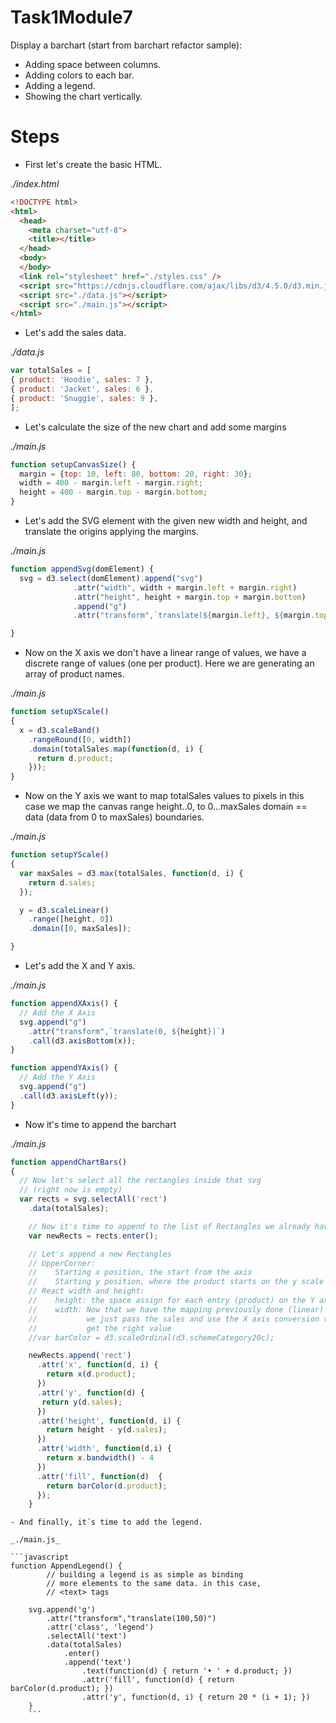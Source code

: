# Task1Module7
Display a barchart (start from barchart refactor sample):        
 -  Adding space between columns.    
 -  Adding colors to each bar.   
 -  Adding a legend.    
 -  Showing the chart vertically.

# Steps

- First let's create the basic HTML.

_./index.html_

```html
<!DOCTYPE html>
<html>
  <head>
    <meta charset="utf-8">
    <title></title>
  </head>
  <body>
  </body>
  <link rel="stylesheet" href="./styles.css" />
  <script src="https://cdnjs.cloudflare.com/ajax/libs/d3/4.5.0/d3.min.js" charset="utf-8"></script>
  <script src="./data.js"></script>
  <script src="./main.js"></script>
</html>
```

- Let's add the sales data.

_./data.js_

```javascript
var totalSales = [
{ product: 'Hoodie', sales: 7 },
{ product: 'Jacket', sales: 6 },
{ product: 'Snuggie', sales: 9 },
];
```

- Let's calculate the size of the new chart and add some margins

_./main.js_

```javascript
function setupCanvasSize() {
  margin = {top: 10, left: 80, bottom: 20, right: 30};
  width = 400 - margin.left - margin.right;
  height = 400 - margin.top - margin.bottom;
}
```

- Let's add the SVG element with the given new width and height, and translate the origins applying the margins.

_./main.js_

```javascript
function appendSvg(domElement) {
  svg = d3.select(domElement).append("svg")
              .attr("width", width + margin.left + margin.right)
              .attr("height", height + margin.top + margin.bottom)
              .append("g")
              .attr("transform",`translate(${margin.left}, ${margin.top})`);

}
```

- Now on the X axis we don't have a linear range of values, we have a discrete range of values (one per product). Here we are generating an array of product names.

_./main.js_

```javascript
function setupXScale()
{
  x = d3.scaleBand()
    .rangeRound([0, width])
    .domain(totalSales.map(function(d, i) {
      return d.product;
    }));
}
```

- Now on the Y axis we want to map totalSales values to pixels in this case we map the canvas range height..0, to 0...maxSales domain == data (data from 0 to maxSales) boundaries.

_./main.js_

```javascript
function setupYScale()
{
  var maxSales = d3.max(totalSales, function(d, i) {
    return d.sales;
  });

  y = d3.scaleLinear()
    .range([height, 0])
    .domain([0, maxSales]);

}
```

- Let's add the X and Y axis.

_./main.js_

```javascript
function appendXAxis() {
  // Add the X Axis
  svg.append("g")
    .attr("transform",`translate(0, ${height})`)
    .call(d3.axisBottom(x));
}

function appendYAxis() {
  // Add the Y Axis
  svg.append("g")
  .call(d3.axisLeft(y));
}
```


- Now it's time to append the barchart

_./main.js_

```javascript
function appendChartBars()
{
  // Now let's select all the rectangles inside that svg
  // (right now is empty)
  var rects = svg.selectAll('rect')
    .data(totalSales);

    // Now it's time to append to the list of Rectangles we already have
    var newRects = rects.enter();

    // Let's append a new Rectangles
    // UpperCorner:
    //    Starting x position, the start from the axis
    //    Starting y position, where the product starts on the y scale
    // React width and height:
    //    height: the space assign for each entry (product) on the Y axis
    //    width: Now that we have the mapping previously done (linear)
    //           we just pass the sales and use the X axis conversion to
    //           get the right value
    //var barColor = d3.scaleOrdinal(d3.schemeCategory20c);

    newRects.append('rect')
      .attr('x', function(d, i) {
        return x(d.product);
      })
      .attr('y', function(d) {
       return y(d.sales);
      })
      .attr('height', function(d, i) {
        return height - y(d.sales);
      })
      .attr('width', function(d,i) {
        return x.bandwidth() - 4
      })        
      .attr('fill', function(d)  {
        return barColor(d.product);
      });
    }
```


    - And finally, it´s time to add the legend.

    _./main.js_

    ```javascript
    function AppendLegend() {
            // building a legend is as simple as binding
            // more elements to the same data. in this case,
            // <text> tags

        svg.append('g')
            .attr("transform","translate(100,50)")
            .attr('class', 'legend')
            .selectAll('text')
            .data(totalSales)
                .enter()
                .append('text')
                    .text(function(d) { return '• ' + d.product; })
                    .attr('fill', function(d) { return barColor(d.product); })
                    .attr('y', function(d, i) { return 20 * (i + 1); })  
        }
        ```

